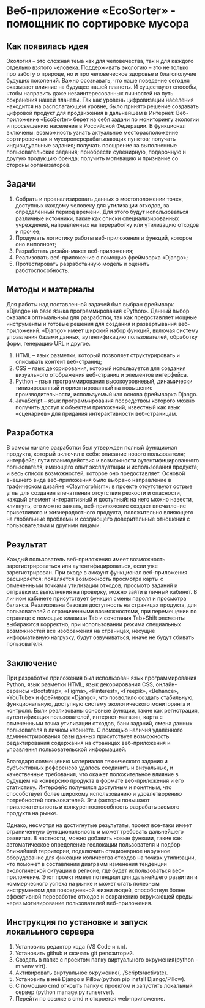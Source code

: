 # Веб-приложение «EcoSorter» - помощник по сортировке мусора
## Как появилась идея
Экология – это сложная тема как для человечества, так и для каждого отдельно взятого человека. Поддерживать экологию – это не только про заботу о природе, но и про человеческое здоровье и благополучие будущих поколений. Важно осознавать, что наше поведение сегодня оказывает влияние на будущее нашей планеты. И существуют способы, чтобы направить даже незаинтересованных личностей на путь сохранения нашей планеты. Так как уровень цифровизации населения находится на располагающем уровне, было принято решение создавать цифровой продукт для продвижения в дальнейшем в Интернет. 
Веб-приложение «EcoSorter» берет на себя задачи по мониторингу экологии и просвещению населения в Российской Федерации. В функционал включены: возможность узнать актуальное месторасположение сортировочных и мусороперерабатывающих пунктов; получать индивидуальные задания; получать поощрение за выполненные пользовательские задания; приобрести сувенирную, подарочную и другую продукцию бренда; получить мотивацию и признание со стороны организаторов.

## Задачи
1. Собрать и проанализировать данных о местоположении точек, доступных каждому человеку для утилизации отходов, за определенный период времени. Для этого будут использоваться различные источники, такие как списки специализированных учреждений, направленных на переработку или утилизацию отходов и прочее;
2. Продумать логистику работы веб-приложения и функций, которое оно выполняет;
3. Разработать дизайн-макет веб-приложения;
4. Реализовать веб-приложение с помощью фреймворка «Django»;
5. Протестировать разработанную модель и оценить работоспособность.

## Методы и материалы
Для работы над поставленной задачей был выбран фреймворк «Django» на базе языка программирования «Python». Данный выбор оказался оптимальным для разработки, так как предоставляет мощные инструменты и готовые решения для создания и развертывания веб-приложений. «Django» имеет широкий набор функций, включая систему управления базами данных, аутентификацию пользователей, обработку форм, генерацию URL и другое. 
1. HTML – язык разметки, который позволяет структурировать и описывать контент веб-страниц;
2. CSS – язык декорирования, который используется для создания визуального отображения веб-страниц и элементов интерфейса.
3. Python – язык программирования высокоуровневый, динамически типизированный и ориентированный на повышение производительности, используемый как основа фреймворка Django.
4. JavaScript – язык программирования посредством которого можно получить доступ к объектам приложений, известный как язык «сценариев» для придания интерактивности веб-страницам.

## Разработка
В самом начале разработки был утвержден полный функционал продукта, который включил в себя: описание нового пользователя; интерфейс; пути взаимодействия и возможности аутентифицированного пользователя; имеющего опыт эксплуатации и использования продукта; и весь список возможностей, которое оно предоставляет. 
Основой внешнего вида веб-приложения было выбрано направление в графическом дизайне «Claymorphism»: в проекте отсутствуют острые углы для создания впечатления отсутствия резкости и опасности, каждый элемент интерактивный и доступный: на него можно навести,  кликнуть, его можно зажать, веб-приложение создает впечатление приветливого и жизнерадостного продукта, положительно влияющего на глобальные проблемы и создающего доверительные отношения с пользователями и другими лицами. 

## Результат
Каждый пользователь веб-приложения имеет возможность зарегистрироваться или аутентифицироваться, если уже зарегистрирован. При входе в аккаунт функционал веб-приложения расширяется: появляется возможность просмотра карты с отмеченными точками утилизации отходов, просмотр заданий и отправки их выполнения на проверку, можно зайти в личный кабинет. В личном кабинете присутствует функция смены пароля и просмотра баланса. Реализована базовая доступность на страницах продукта, для пользователей с ограниченными возможностями, при перемещении по странице с помощью клавиши Tab и сочетания Tab+Shift элементы выбираются корректно, при использовании режима специальных возможностей все изображения на страницах, несущие информативную нагрузку, будут озвучиваться, иначе не будут сбивать пользователя.

## Заключение
При разработке приложения был использован язык программирования Python, язык разметки HTML, язык декорирования CSS, онлайн-сервисы «Bootstrap», «Figma», «Pinterest», «Freepik», «Behance», «YouTube» и фреймворк «Django», что позволило создать стабильную, функциональную, доступную систему экологического мониторинга и контроля. Были реализованы основные функции, такие как регистрация, аутентификация пользователей, интернет-магазин, карта с отмеченными точка утилизации отходов, банк заданий, смена данных пользователя в личном кабинете. С помощью наличия удалённого администрирования базы данных присутствует возможность редактирования содержания на страницах веб-приложения и управления пользовательской информацией.

Благодаря совмещению материалов технического задания и субъективных референсов удалось соединить и визуальные, и качественные требования, что окажет положительное влияние в будущем на конверсию продукта в формате веб-приложения и его статистику. Интерфейс получился доступным и понятным, что способствует более широкому использованию и удовлетворению потребностей пользователей. Эти факторы повышают привлекательность и конкурентоспособность разрабатываемого продукта на рынке.

Однако, несмотря на достигнутые результаты, проект все-таки имеет ограниченную функциональность и может требовать дальнейшего развития. В частности, можно добавить новые функции, такие как автоматическое определение геолокации пользователя и подбор ближайшей территории, подключить стационарное наружное оборудование для фиксации количества отходов на точках утилизации, что поможет в составлении диаграмм изменения тенденции экологической ситуации в регионе, где будет использоваться веб-приложение.
Этот проект имеет потенциал для дальнейшего развития и коммерческого успеха на рынке и может стать полезным инструментом для повседневной жизни людей, способствуя более эффективной переработке отходов и сохранению окружающей среды через мотивирование пользователей веб-приложения.

## Инструкция по установке и запуск локалььного сервера
1. Установить редактор кода (VS Code и т.п).
2. Установить github и скачать git репозиторий.
3. Создать в папке с проектом папку виртуального окружения(python -m venv virt).
4. Активировать виртуальное окружение(../Scripts/activate).
5. Установить в неё Django и Pillow(python pip install Django/Pillow).
6. С помощью cmd открыть папку с проектом и запустить локальный сервер (python manage.py runserver).
7. Перейти по ссылке в cmd и откроется web-приложение.
